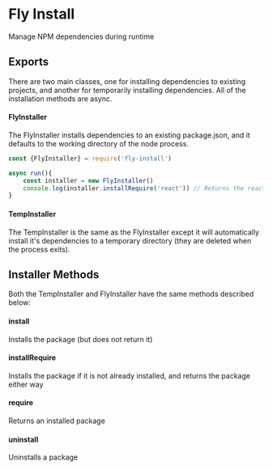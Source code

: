   # Fly Install
Manage NPM dependencies during runtime

## Exports
There are two main classes, one for installing dependencies to existing projects, and another for temporarily installing dependencies. All of the installation methods are async.

#### FlyInstaller
The FlyInstaller installs dependencies to an existing package.json, and it defaults to the working directory of the node process.

```js
const {FlyInstaller} = require('fly-install')

async run(){
    const installer = new FlyInstaller()
    console.log(installer.installRequire('react')) // Returns the react package even if it wasn't previously installed
}
```

#### TempInstaller
The TempInstaller is the same as the FlyInstaller except it will automatically install it's dependencies to a temporary directory (they are deleted when the process exits).

## Installer Methods
Both the TempInstaller and FlyInstaller have the same methods described below:

#### install
Installs the package (but does not return it)

#### installRequire
Installs the package if it is not already installed, and returns the package either way

#### require
Returns an installed package

#### uninstall
Uninstalls a package